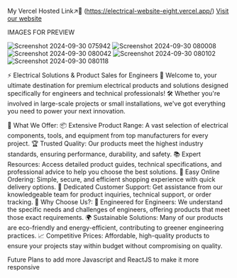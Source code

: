 My Vercel Hosted Link↗️🔗 (https://electrical-website-eight.vercel.app/)
[Visit our website](https://yourwebsite.com)

IMAGES FOR PREVIEW

![Screenshot 2024-09-30 075942](https://github.com/user-attachments/assets/7ac2347f-e330-4f06-aa63-22eff5fae933)
![Screenshot 2024-09-30 080008](https://github.com/user-attachments/assets/cb69caba-cf67-4e33-a181-4bb73cac3d98)
![Screenshot 2024-09-30 080042](https://github.com/user-attachments/assets/126aca35-40e9-475a-b649-b6dd6434f10e)
![Screenshot 2024-09-30 080102](https://github.com/user-attachments/assets/792f2ac4-4d15-4970-94c7-ca2be1e863ba)
![Screenshot 2024-09-30 080118](https://github.com/user-attachments/assets/80cb243c-3230-4657-b109-e0268112f04d)

⚡ Electrical Solutions & Product Sales for Engineers 🔌
Welcome to,  your ultimate destination for premium electrical products and solutions designed specifically for engineers and technical professionals! 🛠️ Whether you're involved in large-scale projects or small installations, we've got everything you need to power your next innovation.

🔹 What We Offer:
📦 Extensive Product Range: A vast selection of electrical components, tools, and equipment from top manufacturers for every project.
🏆 Trusted Quality: Our products meet the highest industry standards, ensuring performance, durability, and safety.
📚 Expert Resources: Access detailed product guides, technical specifications, and professional advice to help you choose the best solutions.
🛒 Easy Online Ordering: Simple, secure, and efficient shopping experience with quick delivery options.
🤝 Dedicated Customer Support: Get assistance from our knowledgeable team for product inquiries, technical support, or order tracking.
🚀 Why Choose Us?:
🔧 Engineered for Engineers: We understand the specific needs and challenges of engineers, offering products that meet those exact requirements.
🌍 Sustainable Solutions: Many of our products are eco-friendly and energy-efficient, contributing to greener engineering practices.
📈 Competitive Prices: Affordable, high-quality products to ensure your projects stay within budget without compromising on quality.


Future Plans to add more Javascript and ReactJS to make it more responsive
